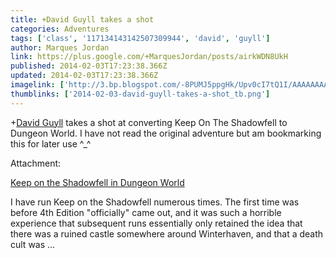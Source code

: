 ```yaml
---
title: +David Guyll takes a shot
categories: Adventures
tags: ['class', '117134143142507309944', 'david', 'guyll']
author: Marques Jordan
link: https://plus.google.com/+MarquesJordan/posts/airkWDN8UkH
published: 2014-02-03T17:23:38.366Z
updated: 2014-02-03T17:23:38.366Z
imagelink: ['http://3.bp.blogspot.com/-8PUMJ5ppgHk/Upv0cI7tQ1I/AAAAAAAAHy8/P5119ZTVvb8/s1600/Untitled-1.jpg']
thumblinks: ['2014-02-03-david-guyll-takes-a-shot_tb.png']
---
```


<span class="proflinkWrapper"><span class="proflinkPrefix">+</span><a class="proflink" href="https://plus.google.com/117134143142507309944" oid="117134143142507309944">David Guyll</a></span> takes a shot at converting Keep On The Shadowfell to Dungeon World. I have not read the original adventure but am bookmarking this for later use ^_^


Attachment:

<a href='http://daegames.blogspot.com/2013/12/keep-on-shadowfell-in-dungeon-world.html'>Keep on the Shadowfell in Dungeon World</a>


I have run Keep on the Shadowfell numerous times. The first time was before 4th Edition "officially" came out, and it was such a horrible experience that subsequent runs essentially only retained the idea that there was a ruined castle somewhere around Winterhaven, and that a death cult was ...
